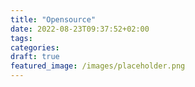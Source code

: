 ```yaml
---
title: "Opensource"
date: 2022-08-23T09:37:52+02:00
tags:
categories:
draft: true
featured_image: /images/placeholder.png
---
```

